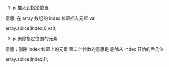 1. js 插入到指定位置

意思: 在 array 数组的 index 位置插入元素 val

array.splice(index,0,val);

2. js 删除指定位置的元素

意思：删除 index 位置上的元素 第二个参数的意思是 删除从 index 开始的后几位

array.splice(index,1);
